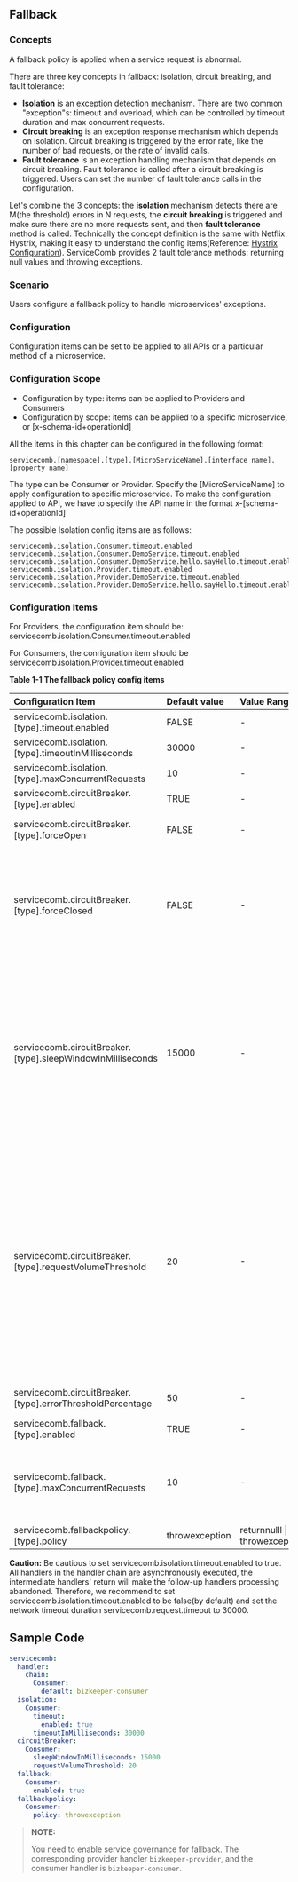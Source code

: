 ## Fallback
### Concepts

A fallback policy is applied when a service request is abnormal.

There are three key concepts in fallback: isolation, circuit breaking, and fault tolerance:

* **Isolation** is an exception detection mechanism. There are two common "exception"s: timeout and overload, which can be controlled by timeout duration and max concurrent requests.
* **Circuit breaking** is an exception response mechanism which depends on isolation. Circuit breaking is triggered by the error rate, like the number of bad requests, or the rate of invalid calls.
* **Fault tolerance** is an exception handling mechanism that depends on circuit breaking. Fault tolerance is called after a circuit breaking is triggered. Users can set the number of fault tolerance calls in the configuration.

Let's combine the 3 concepts: the **isolation** mechanism detects there are M(the threshold) errors in N requests, the **circuit breaking** is triggered and make sure there are no more requests sent, and then **fault tolerance** method is called. Technically the concept definition is the same with Netflix Hystrix, making it easy to understand the config items(Reference: [Hystrix Configuration]([https://github.com/Netflix/Hystrix/wiki/Configuration](https://github.com/Netflix/Hystrix/wiki/Configuration))). ServiceComb provides 2 fault tolerance methods: returning null values and throwing exceptions.

### Scenario

Users configure a fallback policy to handle microservices' exceptions.

### Configuration

Configuration items can be set to be applied to all APIs or a particular method of a microservice.

### Configuration Scope

- Configuration by type: items can be applied to Providers and Consumers
- Configuration by scope: items can be applied to a specific microservice, or [x-schema-id+operationId]

All the items in this chapter can be configured in the following format:

```
servicecomb.[namespace].[type].[MicroServiceName].[interface name].[property name]
```

The type can be Consumer or Provider. Specify the [MicroServiceName] to apply configuration to specific microservice. To make the configuration applied to API, we have to specify the API name in the format x-[schema-id+operationId]

The possible Isolation config items are as follows:

```
servicecomb.isolation.Consumer.timeout.enabled
servicecomb.isolation.Consumer.DemoService.timeout.enabled
servicecomb.isolation.Consumer.DemoService.hello.sayHello.timeout.enabled
servicecomb.isolation.Provider.timeout.enabled
servicecomb.isolation.Provider.DemoService.timeout.enabled
servicecomb.isolation.Provider.DemoService.hello.sayHello.timeout.enabled
```



### Configuration Items

For Providers, the configuration item should be: servicecomb.isolation.Consumer.timeout.enabled

For Consumers, the conriguration item should be servicecomb.isolation.Provider.timeout.enabled

**Table 1-1 The fallback policy config items**

| Configuration Item                                   | Default value  | Value Range                   | Required | Description                                                  | Tips                                                         |
| :--------------------------------------------------- | :------------- | :---------------------------- | :------- | :----------------------------------------------------------- | :----------------------------------------------------------- |
| servicecomb.isolation.[type].timeout.enabled                | FALSE          | -                             | No       | Enable timeout detection or not.                             |                                                              |
| servicecomb.isolation.[type].timeoutInMilliseconds          | 30000          | -                             | No       | The timeout duration threshold.                              |                                                              |
| servicecomb.isolation.[type].maxConcurrentRequests          | 10             | -                             | No       | The maximum number of concurrent requests.                   |                                                              |
| servicecomb.circuitBreaker.[type].enabled                   | TRUE           | -                             | No       | Enable circuit breaking or not.                              |                                                              |
| servicecomb.circuitBreaker.[type].forceOpen                 | FALSE          | -                             | No       | Force circuit breaker to be enabled regardless of the number of errors. |                                                              |
| servicecomb.circuitBreaker.[type].forceClosed               | FALSE          | -                             | No       | Force circuit breaker to be disabled.                        | When forceOpen and forceClose are set at the same time, forceOpen will take effect. |
| servicecomb.circuitBreaker.[type].sleepWindowInMilliseconds | 15000          | -                             | No       | How long to recover from a circuit breaking.                 | After the recovery, the number of failures will be reset. Note: If the call fails immediately after a recover, the circuit breaker is triggered immediately again. |
| servicecomb.circuitBreaker.[type].requestVolumeThreshold    | 20             | -                             | No       | The threshold of failed requests within 10 seconds. If the threshold is reached, circuit breaker is triggered. | The 10 seconds duration is splitted evenly into 10 segments for error calculation. The calculation will start after 1 second. So circuit breakers are triggered after at least 1 second. |
| servicecomb.circuitBreaker.[type].errorThresholdPercentage  | 50             | -                             | No       | The threshold of error rate. If the threshold is reached, circuit breaker is triggered. |                                                              |
| servicecomb.fallback.[type].enabled                         | TRUE           | -                             | No       | Enable fallback handling or not                              |                                                              |
| servicecomb.fallback.[type].maxConcurrentRequests           | 10             | -                             | No       | The max number of concurrent fallback(specified by servicecomb.fallbackpolicy.policy) calls. When the threshold is reached, the fallback method is not called by return exception directly. |                                                              |
| servicecomb.fallbackpolicy.[type].policy                    | throwexception | returnnulll \| throwexception | No       | The fallback policy when errors occurred.                    |                                                              |

**Caution:** Be cautious to set servicecomb.isolation.timeout.enabled to true. All handlers in the handler chain are asynchronously executed, the intermediate handlers' return will make the follow-up handlers processing abandoned. Therefore, we recommend to set servicecomb.isolation.timeout.enabled to be false(by default) and set the network timeout duration servicecomb.request.timeout to 30000.



## Sample Code

```yaml
servicecomb:
  handler:
    chain:
      Consumer:
        default: bizkeeper-consumer
  isolation:
    Consumer:
      timeout:
        enabled: true
      timeoutInMilliseconds: 30000
  circuitBreaker:
    Consumer:
      sleepWindowInMilliseconds: 15000
      requestVolumeThreshold: 20
  fallback:
    Consumer:
      enabled: true
  fallbackpolicy:
    Consumer:
      policy: throwexception
```

> **NOTE:**
>
> You need to enable service governance for fallback. The corresponding provider handler  `bizkeeper-provider`, and the consumer handler is `bizkeeper-consumer`.
